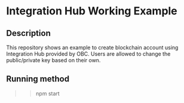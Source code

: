 # Integration Hub Working Example

## Description
This repository shows an example to create blockchain account using Integration Hub provided by OBC. Users are allowed to change the public/private key based on their own.

## Running method
>> npm start


